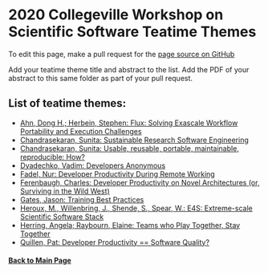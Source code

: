 # 2020 Collegeville Workshop on Scientific Software Teatime Themes

To edit this page, make a pull request for the [page source on GitHub](https://github.com/Collegeville/CW20/blob/master/WorkshopResources/TeatimeThemes/TeatimeThemeList.md)

Add your teatime theme title and abstract to the list. Add the PDF of your abstract to this same folder as part of your pull request.

## List of teatime themes:
- [Ahn, Dong H.; Herbein, Stephen: Flux: Solving Exascale Workflow Portability and Execution Challenges](ahn-herbein-flux-workflow-portability.md)
- [Chandrasekaran, Sunita: Sustainable Research Software Engineering](chandrasekaran-rse.md)
- [Chandrasekaran, Sunita: Usable, reusable, portable, maintainable, reproducible: How?](chandrasekaran-usable-et-al.md)
- [Dyadechko, Vadim: Developers Anonymous](dyadechko-developers-anonymous.pdf)
- [Fadel, Nur: Developer Productivity During Remote Working](fadel-remote-working.md)
- [Ferenbaugh, Charles: Developer Productivity on Novel Architectures (or, Surviving in the Wild West)](ferenbaugh-novel-architectures.md)
- [Gates, Jason: Training Best Practices](gates-training-best-practices.md)
- [Heroux, M., Willenbring, J., Shende, S., Spear, W.: E4S: Extreme-scale Scientific Software Stack](shende-e4s.md)
- [Herring, Angela; Raybourn, Elaine: Teams who Play Together, Stay Together](raybourn-teams-play.pdf)
- [Quillen, Pat: Developer Productivity == Software Quality?](quillen-productivity-eq-quality.pdf)

#### [Back to Main Page](../../index.md)
